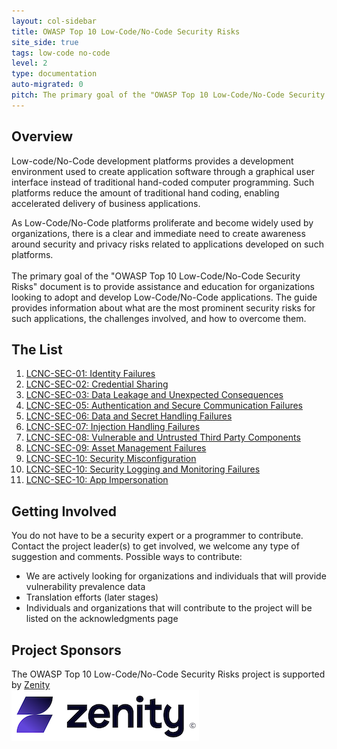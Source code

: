 ```yaml
---
layout: col-sidebar
title: OWASP Top 10 Low-Code/No-Code Security Risks
site_side: true
tags: low-code no-code
level: 2
type: documentation
auto-migrated: 0
pitch: The primary goal of the "OWASP Top 10 Low-Code/No-Code Security Risks" document is to provide assistance and education for organizations looking to adopt and develop Low-Code/No-Code applications. The guide provides information about what are the most prominent security risks for such applications, the challenges involved, and how to overcome them.
---
```


## Overview
Low-code/No-Code development platforms provides a development environment used to create application software through a graphical user interface instead of traditional hand-coded computer programming. 
Such platforms reduce the amount of traditional hand coding, enabling accelerated delivery of business applications. 

As Low-Code/No-Code platforms proliferate and become widely used by organizations, there is a clear and immediate need to create awareness around security and privacy risks related to applications developed on such platforms.
<br>
<br>
The primary goal of the "OWASP Top 10 Low-Code/No-Code Security Risks" document is to provide assistance and education for organizations looking to adopt and develop Low-Code/No-Code applications. 
The guide provides information about what are the most prominent security risks for such applications, the challenges involved, and how to overcome them.

## The List

1. [LCNC-SEC-01: Identity Failures](content/en/LCNC-SEC-01-Identity-Failures.md)
2. [LCNC-SEC-02: Credential Sharing](content/en/LCNC-SEC-02-Credential-Sharing.md)
3. [LCNC-SEC-03: Data Leakage and Unexpected Consequences](content/en/LCNC-SEC-03-Data-Leakage-and-Unexpected-Consequences.md)
5. [LCNC-SEC-05: Authentication and Secure Communication Failures](content/en/LCNC-SEC-05-Authentication-and-Secure-Communication-Failures.md)
6. [LCNC-SEC-06: Data and Secret Handling Failures](content/en/LCNC-SEC-06-Data-and-Secret-Handling-Failures.md)
7. [LCNC-SEC-07: Injection Handling Failures](content/en/LCNC-SEC-07-Injection-Handling-Failures.md)
8. [LCNC-SEC-08: Vulnerable and Untrusted Third Party Components](content/en/LCNC-SEC-08-Vulnerable-and-Untrusted-Third-Party-Components.md)
9. [LCNC-SEC-09: Asset Management Failures](content/en/LCNC-SEC-09-Asset-Management-Failures.md)
10. [LCNC-SEC-10: Security Misconfiguration](content/en/LCNC-SEC-10-Security-Misconfiguration.md)
11. [LCNC-SEC-10: Security Logging and Monitoring Failures](content/en/LCNC-SEC-10-Security-Logging-and-Monitoring-Failures.md)
12. [LCNC-SEC-10: App Impersonation](content/en/LCNC-SEC-10-App-Impersonation.md)

## Getting Involved
You do not have to be a security expert or a programmer to contribute. 
Contact the project leader(s) to get involved, we welcome any type of suggestion and comments. Possible ways to contribute:
 * We are actively looking for organizations and individuals that will provide vulnerability prevalence data
 * Translation efforts (later stages)
 * Individuals and organizations that will contribute to the project will be listed on the acknowledgments page

## Project Sponsors
The OWASP Top 10 Low-Code/No-Code Security Risks project is supported by [Zenity](https://www.zenity.io/)
<br>
[![Zenity](assets/images/zenity-new-logo2.png)](https://www.zenity.io/)
